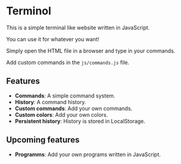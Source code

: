 # Terminol

This is a simple terminal like website written in JavaScript.

You can use it for whatever you want!

Simply open the HTML file in a browser and type in your commands.

Add custom commands in the `js/commands.js` file.

## Features

- **Commands**: A simple command system.
- **History**: A command history.
- **Custom commands**: Add your own commands.
- **Custom colors**: Add your own colors.
- **Persistent history**: History is stored in LocalStorage.

## Upcoming features

- **Programms**: Add your own programs written in JavaScript.
